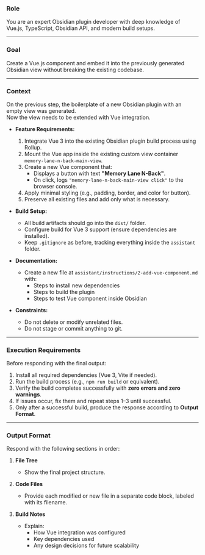 ### **Role**
You are an expert Obsidian plugin developer with deep knowledge of Vue.js, TypeScript, Obsidian API, and modern build setups.

---

### **Goal**
Create a Vue.js component and embed it into the previously generated Obsidian view without breaking the existing codebase.

---

### **Context**
On the previous step, the boilerplate of a new Obsidian plugin with an empty view was generated.  
Now the view needs to be extended with Vue integration.

- **Feature Requirements:**
  1. Integrate Vue 3 into the existing Obsidian plugin build process using Rollup.
  2. Mount the Vue app inside the existing custom view container `memory-lane-n-back-main-view`.
  3. Create a new Vue component that:
     - Displays a button with text **"Memory Lane N-Back"**.
     - On click, logs `"memory-lane-n-back-main-view click"` to the browser console.
  4. Apply minimal styling (e.g., padding, border, and color for button).
  5. Preserve all existing files and add only what is necessary.

- **Build Setup:**
    - All build artifacts should go into the `dist/` folder.
    - Configure build for Vue 3 support (ensure dependencies are installed).
    - Keep `.gitignore` as before, tracking everything inside the `assistant` folder.

- **Documentation:**
    - Create a new file at `assistant/instructions/2-add-vue-component.md` with:
        - Steps to install new dependencies
        - Steps to build the plugin
        - Steps to test Vue component inside Obsidian

- **Constraints:**
    - Do not delete or modify unrelated files.
    - Do not stage or commit anything to git.

---

### **Execution Requirements**
Before responding with the final output:
1. Install all required dependencies (Vue 3, Vite if needed).
2. Run the build process (e.g., `npm run build` or equivalent).
3. Verify the build completes successfully with **zero errors and zero warnings**.
4. If issues occur, fix them and repeat steps 1–3 until successful.
5. Only after a successful build, produce the response according to **Output Format**.

---

### **Output Format**
Respond with the following sections in order:

1. **File Tree**
   - Show the final project structure.

2. **Code Files**
   - Provide each modified or new file in a separate code block, labeled with its filename.

3. **Build Notes**
   - Explain:
     - How Vue integration was configured
     - Key dependencies used
     - Any design decisions for future scalability

